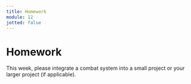 ```yaml
---
title: Homework
module: 12
jotted: false
---
```


# Homework

This week, please integrate a combat system into a small project or your larger project (if applicable).

<!--
For this homework, turn in your working 3D game. It should be an somewhat of a collection type game.  You can add animations if you want, but they are not required.

## Specifications

1. There should be an environment.
2. There should be a character with movement.
3. There should be collectible items.
4. There should be a way to determine if all the items were collected in order.
5. There should be a final item to be collected.
6. A final message should be displayed if the final items is collected.
7. Turn everything into Box and submit a link.

Looking for something extra to do?

1. Create animations for your character. Use the Animator/Blend Tree.
2. Create enemies that chase the character.
3. Create a countdown timer.
-->